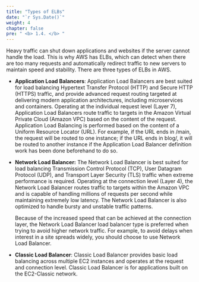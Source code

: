 ```yaml
---
title: "Types of ELBs"
date: "`r Sys.Date()`"
weight: 4
chapter: false
pre: " <b> 1.4. </b> "
---
```


Heavy traffic can shut down applications and websites if the server cannot handle the load. This is why AWS has ELBs, which can detect when there are too many requests and automatically redirect traffic to new servers to maintain speed and stability. There are three types of ELBs in AWS.

-   **Application Load Balancers**: Application Load Balancers are best suited for load balancing Hypertext Transfer Protocol (HTTP) and Secure HTTP (HTTPS) traffic, and provide advanced request routing targeted at delivering modern application architectures, including microservices and containers. Operating at the individual request level (Layer 7), Application Load Balancers route traffic to targets in the Amazon Virtual Private Cloud (Amazon VPC) based on the content of the request.
    Application Load Balancing is performed based on the content of a Uniform Resource Locator (URL). For example, if the URL ends in /main, the request will be routed to one instance; if the URL ends in blog/, it will be routed to another instance if the Application Load Balancer definition work has been done beforehand to do so.
-   **Network Load Balancer:** The Network Load Balancer is best suited for load balancing Transmission Control Protocol (TCP), User Datagram Protocol (UDP), and Transport Layer Security (TLS) traffic when extreme performance is required. Operating at the connection level (Layer 4), the Network Load Balancer routes traffic to targets within the Amazon VPC and is capable of handling millions of requests per second while maintaining extremely low latency. The Network Load Balancer is also optimized to handle bursty and unstable traffic patterns.

    Because of the increased speed that can be achieved at the connection layer, the Network Load Balancer load balancer type is preferred when trying to avoid higher network traffic. For example, to avoid delays when interest in a site spreads widely, you should choose to use Network Load Balancer.

-   **Classic Load Balancer**: Classic Load Balancer provides basic load balancing across multiple EC2 instances and operates at the request and connection level. Classic Load Balancer is for applications built on the EC2-Classic network.
